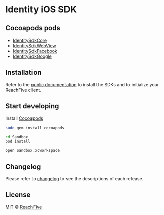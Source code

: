 # Identity iOS SDK

## Cocoapods pods

- [IdentitySdkCore](https://cocoapods.org/pods/IdentitySdkCore)
- [IdentitySdkWebView](https://cocoapods.org/pods/IdentitySdkWebView)
- [IdentitySdkFacebook](https://cocoapods.org/pods/IdentitySdkFacebook)
- [IdentitySdkGoogle](https://cocoapods.org/pods/IdentitySdkGoogle)

## Installation

Refer to the [public documentation](https://developer.reach5.co/guides/installation/ios) to install the SDKs and to initialize your ReachFive client.

## Start developing

Install [Cocoapods](https://cocoapods.org)

```sh
sudo gem install cocoapods

cd Sandbox
pod install

open Sandbox.xcworkspace
```

## Changelog

Please refer to [changelog](CHANGELOG.md) to see the descriptions of each release.

## License

MIT © [ReachFive](https://reachfive.co/)


